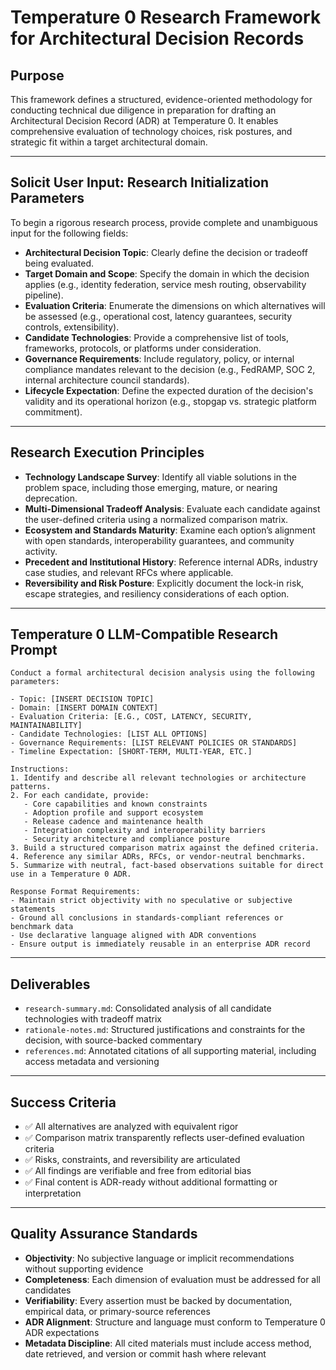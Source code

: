 # Temperature 0 Research Framework for Architectural Decision Records

## Purpose

This framework defines a structured, evidence-oriented methodology for conducting technical due diligence in preparation for drafting an Architectural Decision Record (ADR) at Temperature 0. It enables comprehensive evaluation of technology choices, risk postures, and strategic fit within a target architectural domain.

---

## Solicit User Input: Research Initialization Parameters

To begin a rigorous research process, provide complete and unambiguous input for the following fields:

- **Architectural Decision Topic**: Clearly define the decision or tradeoff being evaluated.
- **Target Domain and Scope**: Specify the domain in which the decision applies (e.g., identity federation, service mesh routing, observability pipeline).
- **Evaluation Criteria**: Enumerate the dimensions on which alternatives will be assessed (e.g., operational cost, latency guarantees, security controls, extensibility).
- **Candidate Technologies**: Provide a comprehensive list of tools, frameworks, protocols, or platforms under consideration.
- **Governance Requirements**: Include regulatory, policy, or internal compliance mandates relevant to the decision (e.g., FedRAMP, SOC 2, internal architecture council standards).
- **Lifecycle Expectation**: Define the expected duration of the decision's validity and its operational horizon (e.g., stopgap vs. strategic platform commitment).

---

## Research Execution Principles

- **Technology Landscape Survey**: Identify all viable solutions in the problem space, including those emerging, mature, or nearing deprecation.
- **Multi-Dimensional Tradeoff Analysis**: Evaluate each candidate against the user-defined criteria using a normalized comparison matrix.
- **Ecosystem and Standards Maturity**: Examine each option’s alignment with open standards, interoperability guarantees, and community activity.
- **Precedent and Institutional History**: Reference internal ADRs, industry case studies, and relevant RFCs where applicable.
- **Reversibility and Risk Posture**: Explicitly document the lock-in risk, escape strategies, and resiliency considerations of each option.

---

## Temperature 0 LLM-Compatible Research Prompt

```text
Conduct a formal architectural decision analysis using the following parameters:

- Topic: [INSERT DECISION TOPIC]
- Domain: [INSERT DOMAIN CONTEXT]
- Evaluation Criteria: [E.G., COST, LATENCY, SECURITY, MAINTAINABILITY]
- Candidate Technologies: [LIST ALL OPTIONS]
- Governance Requirements: [LIST RELEVANT POLICIES OR STANDARDS]
- Timeline Expectation: [SHORT-TERM, MULTI-YEAR, ETC.]

Instructions:
1. Identify and describe all relevant technologies or architecture patterns.
2. For each candidate, provide:
   - Core capabilities and known constraints
   - Adoption profile and support ecosystem
   - Release cadence and maintenance health
   - Integration complexity and interoperability barriers
   - Security architecture and compliance posture
3. Build a structured comparison matrix against the defined criteria.
4. Reference any similar ADRs, RFCs, or vendor-neutral benchmarks.
5. Summarize with neutral, fact-based observations suitable for direct use in a Temperature 0 ADR.

Response Format Requirements:
- Maintain strict objectivity with no speculative or subjective statements
- Ground all conclusions in standards-compliant references or benchmark data
- Use declarative language aligned with ADR conventions
- Ensure output is immediately reusable in an enterprise ADR record
```

---

## Deliverables

- `research-summary.md`: Consolidated analysis of all candidate technologies with tradeoff matrix
- `rationale-notes.md`: Structured justifications and constraints for the decision, with source-backed commentary
- `references.md`: Annotated citations of all supporting material, including access metadata and versioning

---

## Success Criteria

- ✅ All alternatives are analyzed with equivalent rigor
- ✅ Comparison matrix transparently reflects user-defined evaluation criteria
- ✅ Risks, constraints, and reversibility are articulated
- ✅ All findings are verifiable and free from editorial bias
- ✅ Final content is ADR-ready without additional formatting or interpretation

---

## Quality Assurance Standards

- **Objectivity**: No subjective language or implicit recommendations without supporting evidence
- **Completeness**: Each dimension of evaluation must be addressed for all candidates
- **Verifiability**: Every assertion must be backed by documentation, empirical data, or primary-source references
- **ADR Alignment**: Structure and language must conform to Temperature 0 ADR expectations
- **Metadata Discipline**: All cited materials must include access method, date retrieved, and version or commit hash where relevant
